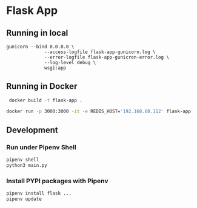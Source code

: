 # Flask App

## Running in local
```commandline
gunicorn --bind 0.0.0.0 \
              --access-logfile flask-app-gunicorn.log \
              --error-logfile flask-app-gunicron-error.log \
              --log-level debug \
              wsgi:app 

```


## Running in Docker
```sh
 docker build -t flask-app .
```
```sh
docker run -p 3000:3000 -it -e REDIS_HOST='192.168.68.112' flask-app

```

## Development
### Run under Pipenv Shell  
```bash
pipenv shell
python3 main.py
```

### Install PYPI packages with Pipenv
```bash
pipenv install flask ...
pipenv update
```

